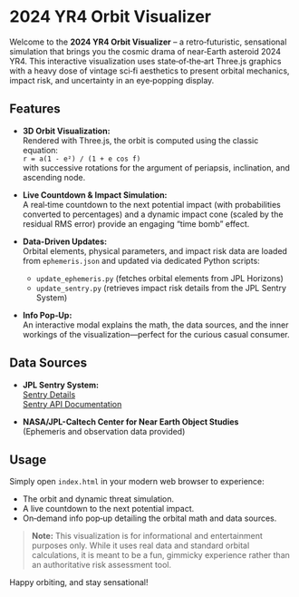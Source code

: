 # 2024 YR4 Orbit Visualizer

Welcome to the **2024 YR4 Orbit Visualizer** – a retro‑futuristic, sensational simulation that brings you the cosmic drama of near‑Earth asteroid 2024 YR4. This interactive visualization uses state‑of‑the‑art Three.js graphics with a heavy dose of vintage sci‑fi aesthetics to present orbital mechanics, impact risk, and uncertainty in an eye‑popping display.

## Features

- **3D Orbit Visualization:**  
  Rendered with Three.js, the orbit is computed using the classic equation:  
  `r = a(1 - e²) / (1 + e cos f)`  
  with successive rotations for the argument of periapsis, inclination, and ascending node.

- **Live Countdown & Impact Simulation:**  
  A real‑time countdown to the next potential impact (with probabilities converted to percentages) and a dynamic impact cone (scaled by the residual RMS error) provide an engaging “time bomb” effect.

- **Data-Driven Updates:**  
  Orbital elements, physical parameters, and impact risk data are loaded from `ephemeris.json` and updated via dedicated Python scripts:

  - `update_ephemeris.py` (fetches orbital elements from JPL Horizons)
  - `update_sentry.py` (retrieves impact risk details from the JPL Sentry System)

- **Info Pop‑Up:**  
  An interactive modal explains the math, the data sources, and the inner workings of the visualization—perfect for the curious casual consumer.

## Data Sources

- **JPL Sentry System:**  
  [Sentry Details](https://cneos.jpl.nasa.gov/sentry/details.html#?des=2024%20YR4)  
  [Sentry API Documentation](https://ssd-api.jpl.nasa.gov/doc/sentry.html)

- **NASA/JPL-Caltech Center for Near Earth Object Studies**  
  (Ephemeris and observation data provided)

## Usage

Simply open `index.html` in your modern web browser to experience:

- The orbit and dynamic threat simulation.
- A live countdown to the next potential impact.
- On‑demand info pop‑up detailing the orbital math and data sources.

> **Note:** This visualization is for informational and entertainment purposes only. While it uses real data and standard orbital calculations, it is meant to be a fun, gimmicky experience rather than an authoritative risk assessment tool.

Happy orbiting, and stay sensational!
